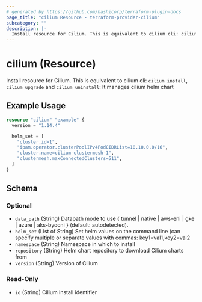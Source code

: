 ```yaml
---
# generated by https://github.com/hashicorp/terraform-plugin-docs
page_title: "cilium Resource - terraform-provider-cilium"
subcategory: ""
description: |-
  Install resource for Cilium. This is equivalent to cilium cli: cilium install, cilium upgrade and cilium uninstall: It manages cilium helm chart
---
```


# cilium (Resource)

Install resource for Cilium. This is equivalent to cilium cli: `cilium install`, `cilium upgrade` and `cilium uninstall`: It manages cilium helm chart

## Example Usage

```terraform
resource "cilium" "example" {
  version = "1.14.4"

  helm_set = [
    "cluster.id=1",
    "ipam.operator.clusterPoolIPv4PodCIDRList=10.10.0.0/16",
    "cluster.name=cilium-clustermesh-1",
    "clustermesh.maxConnectedClusters=511",
  ]
}
```

<!-- schema generated by tfplugindocs -->
## Schema

### Optional

- `data_path` (String) Datapath mode to use { tunnel | native | aws-eni | gke | azure | aks-byocni } (default: autodetected).
- `helm_set` (List of String) Set helm values on the command line (can specify multiple or separate values with commas: key1=val1,key2=val2
- `namespace` (String) Namespace in which to install
- `repository` (String) Helm chart repository to download Cilium charts from
- `version` (String) Version of Cilium

### Read-Only

- `id` (String) Cilium install identifier
